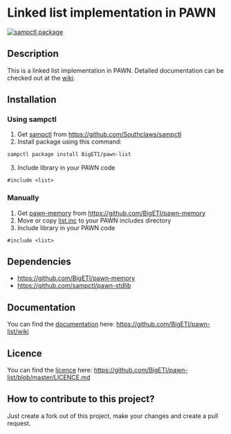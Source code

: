 # Linked list implementation in PAWN

[![sampctl package](https://shields.southcla.ws/badge/sampctl-pawn--list-2f2f2f.svg?style=for-the-badge)](https://github.com/BigETI/pawn-list "pawn-list")

## Description
This is a linked list implementation in PAWN.
Detailed documentation can be checked out at the [wiki](https://github.com/BigETI/pawn-list/wiki).

## Installation
### Using sampctl
1. Get [sampctl](https://github.com/Southclaws/sampctl) from https://github.com/Southclaws/sampctl
2. Install package using this command:
```BASH
sampctl package install BigETI/pawn-list
```
3. Include library in your PAWN code
```PAWN
#include <list>
```

### Manually
1. Get [pawn-memory](https://github.com/BigETI/pawn-memory) from https://github.com/BigETI/pawn-memory
2. Move or copy [list.inc](https://github.com/BigETI/pawn-list/blob/master/include/list.inc) to your PAWN includes directory
3. Include library in your PAWN code
```PAWN
#include <list>
```

## Dependencies
- https://github.com/BigETI/pawn-memory
- https://github.com/sampctl/pawn-stdlib

## Documentation
You can find the [documentation](https://github.com/BigETI/pawn-list/wiki) here: https://github.com/BigETI/pawn-list/wiki

## Licence
You can find the [licence](https://github.com/BigETI/pawn-list/blob/master/LICENCE.md) here: https://github.com/BigETI/pawn-list/blob/master/LICENCE.md

## How to contribute to this project?
Just create a fork out of this project, make your changes and create a pull request.
